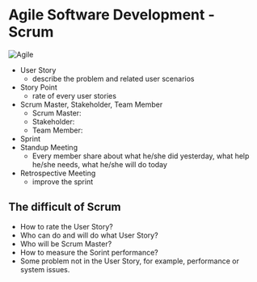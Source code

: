 # Agile Software Development - Scrum
![Agile](https://icoderman.files.wordpress.com/2016/02/the-agile-scrum-framework-at-a-glance.png?w=1024&h=575)

- User Story
  - describe the problem and related user scenarios
- Story Point
  - rate of every user stories
- Scrum Master, Stakeholder, Team Member
  - Scrum Master:
  - Stakeholder:
  - Team Member:
- Sprint
- Standup Meeting
  - Every member share about what he/she did yesterday, what help he/she needs, what he/she will do today
- Retrospective Meeting
  - improve the sprint

## The difficult of Scrum
- How to rate the User Story?
- Who can do and will do what User Story?
- Who will be Scrum Master?
- How to measure the Sorint performance?
- Some problem not in the User Story, for example, performance or system issues.
